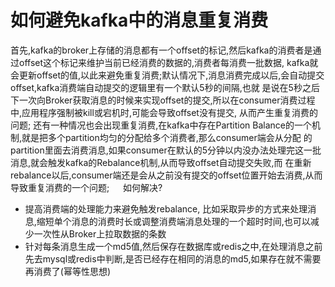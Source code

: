 # 如何避免kafka中的消息重复消费
  首先,kafka的broker上存储的消息都有一个offset的标记,然后kafka的消费者是通过offset这个标记来维护当前已经消费的数据的,消费者每消费一批数据,
kafka就会更新offset的值,以此来避免重复消费;默认情况下,消息消费完成以后,会自动提交offset,kafka消费端自动提交的逻辑里有一个默认5秒的间隔,也就
是说在5秒之后下一次向Broker获取消息的时候来实现offset的提交,所以在consumer消费过程中,应用程序强制被kill或宕机时,可能会导致offset没有提交,
从而产生重复消费的问题;
  还有一种情况也会出现重复消费,在kafka中存在Partition Balance的一个机制,就是把多个partition均匀的分配给多个消费者,那么consumer端会从分配
的partition里面去消费消息,如果consumer在默认的5分钟以内没办法处理完这一批消息,就会触发kafka的Rebalance机制,从而导致offset自动提交失败,而
在重新rebalance以后,consumer端还是会从之前没有提交的offset位置开始去消费,从而导致重复消费的一个问题;
　
  如何解决?
  - 提高消费端的处理能力来避免触发rebalance,
    比如采取异步的方式来处理消息,缩短单个消息的消费时长或调整消费端消息处理的一个超时时间,也可以减少一次性从Broker上拉取数据的条数
  - 针对每条消息生成一个md5值,然后保存在数据库或redis之中,在处理消息之前先去mysql或redis中判断,是否已经存在相同的消息的md5,如果存在就不需要再消费了(幂等性思想)
